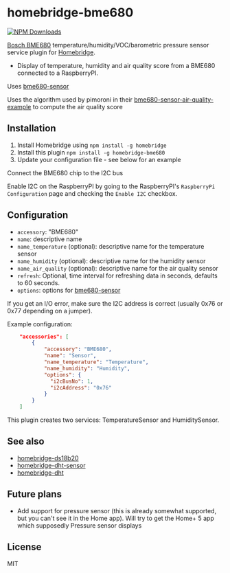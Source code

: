 # homebridge-bme680

[![NPM Downloads](https://img.shields.io/npm/dm/homebridge-bme680.svg?style=flat)](https://npmjs.org/package/homebridge-bme680)

[Bosch BME680](https://www.bosch-sensortec.com/bst/products/all_products/bme680)
temperature/humidity/VOC/barometric pressure sensor service plugin for [Homebridge](https://github.com/nfarina/homebridge).


* Display of temperature, humidity and air quality score from a BME680 connected to a RaspberryPI.

Uses [bme680-sensor](https://www.npmjs.com/package/bme680-sensor)

Uses the algorithm used by pimoroni in their [bme680-sensor-air-quality-example](https://github.com/pimoroni/bme680-python/blob/master/examples/indoor-air-quality.py) to compute the air quality score

## Installation
1.	Install Homebridge using `npm install -g homebridge`
2.	Install this plugin `npm install -g homebridge-bme680`
3.	Update your configuration file - see below for an example

Connect the BME680 chip to the I2C bus

Enable I2C on the RaspberryPI by going to the RaspberryPI's `RaspberryPi Configuration` page and checking the `Enable I2C` checkbox.

## Configuration
* `accessory`: "BME680"
* `name`: descriptive name
* `name_temperature` (optional): descriptive name for the temperature sensor
* `name_humidity` (optional): descriptive name for the humidity sensor
* `name_air_quality` (optional): descriptive name for the air quality sensor
* `refresh`: Optional, time interval for refreshing data in seconds, defaults to 60 seconds.
* `options`: options for [bme680-sensor](https://www.npmjs.com/package/bme680-sensor)

If you get an I/O error, make sure the I2C address is correct (usually 0x76 or 0x77 depending on a jumper).

Example configuration:

```json
    "accessories": [
        {
            "accessory": "BME680",
            "name": "Sensor",
            "name_temperature": "Temperature",
            "name_humidity": "Humidity",
            "options": {
              "i2cBusNo": 1,
              "i2cAddress": "0x76"
            }
        }
    ]
```

This plugin creates two services: TemperatureSensor and HumiditySensor.

## See also

* [homebridge-ds18b20](https://www.npmjs.com/package/homebridge-ds18b20)
* [homebridge-dht-sensor](https://www.npmjs.com/package/homebridge-dht-sensor)
* [homebridge-dht](https://www.npmjs.com/package/homebridge-dht)

## Future plans
- Add support for pressure sensor (this is already somewhat supported, but you can't see it in the Home app). Will try to get the Home+ 5 app which supposedly Pressure sensor displays

## License

MIT
